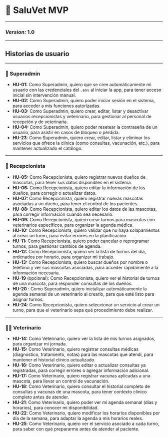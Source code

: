 # 🐾 SaluVet MVP
---

### ***Version:*** **1.0**

---

## Historias de usuario

---
### 👑 Superadmin

* **HU-01:** Como Superadmin, quiero que se cree automáticamente mi usuario con las credenciales del `.env` al iniciar la app, para tener acceso inicial sin intervención manual.
* **HU-02:** Como Superadmin, quiero poder iniciar sesión en el sistema, para acceder a mis funciones autorizadas.
* **HU-03:** Como Superadmin, quiero crear, editar, listar y desactivar usuarios recepcionistas y veterinario, para gestionar al personal de recepción y de veterinaria.
* **HU-04:** Como Superadmin, quiero poder resetear la contraseña de un usuario, para asistir en casos de bloqueo o pérdida.
* **HU-23**: Como Superadmin, quiero crear, editar, listar y eliminar los servicios que ofrece la clínica (como consultas, vacunación, etc.), para mantener actualizado el catálogo.

---

### 📅 Recepcionista

* **HU-05:** Como Recepcionista, quiero registrar nuevos dueños de mascotas, para tener sus datos disponibles en el sistema.
* **HU-06:** Como Recepcionista, quiero editar la información de los dueños, para corregir o actualizar datos.
* **HU-07:** Como Recepcionista, quiero registrar nuevas mascotas asociadas a un dueño, para tener el control de los pacientes.
* **HU-08:** Como Recepcionista, quiero editar los datos de las mascotas, para corregir información cuando sea necesario.
* **HU-09:** Como Recepcionista, quiero crear turnos para mascotas con veterinarios específicos, para organizar la agenda médica.
* **HU-10:** Como Recepcionista, quiero validar que no haya solapamientos al crear un turno, para evitar errores en la planificación.
* **HU-11:** Como Recepcionista, quiero poder cancelar o reprogramar turnos, para gestionar cambios de agenda.
* **HU-12:** Como Recepcionista, quiero ver la lista de turnos del día, ordenados por horario, para organizar mi trabajo.
* **HU-13:** Como Recepcionista, quiero buscar dueños por nombre o teléfono y ver sus mascotas asociadas, para acceder rápidamente a la información necesaria.
* **HU-19** (opcional): Como Recepcionista, quiero ver el historial de turnos de una mascota, para responder consultas de los dueños.
* **HU-20** : Como Superadmin, quiero inicializar automáticamente la agenda semanal de un veterinario al crearlo, para que esté listo para asignar turnos.
* **HU-24**: Como Recepcionista, quiero seleccionar un servicio al crear un turno, para que el veterinario sepa qué procedimiento debe realizar.
---

### 👨‍⚕️ Veterinario

* **HU-14:** Como Veterinario, quiero ver la lista de mis turnos asignados, para organizar mi jornada.
* **HU-15:** Como Veterinario, quiero registrar consultas médicas (diagnóstico, tratamiento, notas) para las mascotas que atendí, para mantener el historial clínico actualizado.
* **HU-16:** Como Veterinario, quiero editar o actualizar consultas ya registradas, para corregir errores o agregar información adicional.
* **HU-17:** Como Veterinario, quiero registrar vacunas aplicadas a una mascota, para llevar un control de vacunación.
* **HU-18:** Como Veterinario, quiero consultar el historial completo de consultas y vacunas de una mascota, para tener contexto clínico completo antes de atender.
* **HU-21**: Como Veterinario, quiero poder ver mi agenda semanal (días y horarios), para conocer mi disponibilidad.
* **HU-22**: Como Veterinario, quiero modificar los horarios disponibles por día de la semana, para adaptar la agenda a mis horarios reales.
* **HU-25**: Como Veterinario, quiero ver el servicio asociado a cada turno, para saber con qué prepararme antes de atender al paciente.